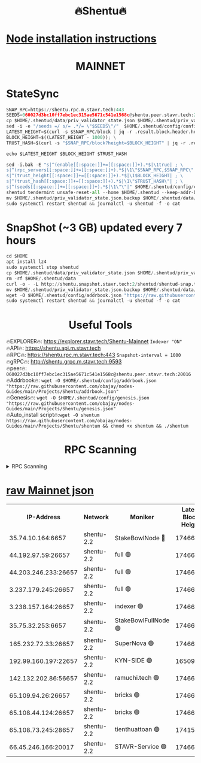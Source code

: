 <h1 align="center"> 🔥Shentu🔥</h1>

[Node installation instructions](https://github.com/obajay/nodes-Guides/tree/main/Projects/Shentu)
=
<h1 align="center"> MAINNET</h1>

# StateSync
```python
SNAP_RPC=https://shentu.rpc.m.stavr.tech:443
SEEDS=060027d3bc10ff7ebc1ec315ae5671c541e1568c@shentu.peer.stavr.tech:20016
cp $HOME/.shentud/data/priv_validator_state.json $HOME/.shentud/priv_validator_state.json.backup
sed -i -e "/seeds =/ s/= .*/= \"$SEEDS\"/"  $HOME/.shentud/config/config.toml
LATEST_HEIGHT=$(curl -s $SNAP_RPC/block | jq -r .result.block.header.height); \
BLOCK_HEIGHT=$((LATEST_HEIGHT - 1000)); \
TRUST_HASH=$(curl -s "$SNAP_RPC/block?height=$BLOCK_HEIGHT" | jq -r .result.block_id.hash)

echo $LATEST_HEIGHT $BLOCK_HEIGHT $TRUST_HASH

sed -i.bak -E "s|^(enable[[:space:]]+=[[:space:]]+).*$|\1true| ; \
s|^(rpc_servers[[:space:]]+=[[:space:]]+).*$|\1\"$SNAP_RPC,$SNAP_RPC\"| ; \
s|^(trust_height[[:space:]]+=[[:space:]]+).*$|\1$BLOCK_HEIGHT| ; \
s|^(trust_hash[[:space:]]+=[[:space:]]+).*$|\1\"$TRUST_HASH\"| ; \
s|^(seeds[[:space:]]+=[[:space:]]+).*$|\1\"\"|" $HOME/.shentud/config/config.toml
shentud tendermint unsafe-reset-all --home $HOME/.shentud --keep-addr-book
mv $HOME/.shentud/priv_validator_state.json.backup $HOME/.shentud/data/priv_validator_state.json
sudo systemctl restart shentud && journalctl -u shentud -f -o cat
```
# SnapShot (~3 GB) updated every 7 hours
```python
cd $HOME
apt install lz4
sudo systemctl stop shentud
cp $HOME/.shentud/data/priv_validator_state.json $HOME/.shentud/priv_validator_state.json.backup
rm -rf $HOME/.shentud/data
curl -o - -L http://shentu.snapshot.stavr.tech:2/shentud/shentud-snap.tar.lz4 | lz4 -c -d - | tar -x -C $HOME/.shentud --strip-components 2
mv $HOME/.shentud/priv_validator_state.json.backup $HOME/.shentud/data/priv_validator_state.json
wget -O $HOME/.shentud/config/addrbook.json "https://raw.githubusercontent.com/obajay/nodes-Guides/main/Projects/Shentu/addrbook.json"
sudo systemctl restart shentud && journalctl -u shentud -f -o cat
```

 <h1 align="center"> Useful Tools</h1>

🔥EXPLORER🔥:     https://explorer.stavr.tech/Shentu-Mainnet        `Indexer "ON"` \
🔥API🔥:          https://shentu.api.m.stavr.tech \
🔥RPC🔥:          https://shentu.rpc.m.stavr.tech:443              `Snapshot-interval = 1000` \
🔥gRPC🔥:         http://shentu.grpc.m.stavr.tech:9593 \
🔥peer🔥:         `060027d3bc10ff7ebc1ec315ae5671c541e1568c@shentu.peer.stavr.tech:20016` \
🔥Addrbook🔥:  `wget -O $HOME/.shentud/config/addrbook.json "https://raw.githubusercontent.com/obajay/nodes-Guides/main/Projects/Shentu/addrbook.json"` \
🔥Genesis🔥:  `wget -O $HOME/.shentud/config/genesis.json "https://raw.githubusercontent.com/obajay/nodes-Guides/main/Projects/Shentu/genesis.json"` \
🔥Auto_install script🔥:`wget -O shentum https://raw.githubusercontent.com/obajay/nodes-Guides/main/Projects/Shentu/shentum && chmod +x shentum && ./shentum`

<h1 align="center"> RPC Scanning</h1>

<details>
<summary>RPC Scanning</summary>

<h2 align="center"> We scan nodes in real time every 4 hours. And we provide the final result of RPC endpoints.
We cannot influence the operation of these nodes in any way. </h2>


```python
If Voting Power is higher than 0 --> then the Node is a validator of the network and may be subject to attack and be a potential threat to the chain.
```
```python
We marked such validators with a red symbol
```

</details>

[raw Mainnet json](https://rpc-check.shentum.stavr.tech/shentum/rpc-shentum-result.json)
=


<table><tr><th>IP-Address</th><th>Network</th><th>Moniker</th><th>Latest Block Height</th><th>Earliest Block Height</th><th>Catching Up</th><th>Tx Index</th><th>Voting Power</th><th>Scan Time</th></tr><tr><td>35.74.10.164:6657</td><td>shentu-2.2</td><td>StakeBowlNode 🔴</td><td>17466053</td><td>8308501</td><td>False</td><td>on</td><td>50178</td><td>2024-03-03T00:40:45.394475334UTC</td></tr><tr><td>44.192.97.59:26657</td><td>shentu-2.2</td><td>full 🟢</td><td>17466052</td><td>9786901</td><td>False</td><td>on</td><td>0</td><td>2024-03-03T00:40:42.049049652UTC</td></tr><tr><td>44.203.246.233:26657</td><td>shentu-2.2</td><td>full 🟢</td><td>17466054</td><td>9786901</td><td>False</td><td>on</td><td>0</td><td>2024-03-03T00:40:54.100530237UTC</td></tr><tr><td>3.237.179.245:26657</td><td>shentu-2.2</td><td>full 🟢</td><td>17466056</td><td>9786901</td><td>False</td><td>on</td><td>0</td><td>2024-03-03T00:41:02.880858362UTC</td></tr><tr><td>3.238.157.164:26657</td><td>shentu-2.2</td><td>indexer 🟢</td><td>17466058</td><td>9786901</td><td>False</td><td>on</td><td>0</td><td>2024-03-03T00:41:16.164984544UTC</td></tr><tr><td>35.75.32.253:6657</td><td>shentu-2.2</td><td>StakeBowlFullNode 🟢</td><td>17466062</td><td>10470762</td><td>False</td><td>on</td><td>0</td><td>2024-03-03T00:41:38.073085601UTC</td></tr><tr><td>165.232.72.33:26657</td><td>shentu-2.2</td><td>SuperNova 🟢</td><td>17466062</td><td>15936001</td><td>False</td><td>on</td><td>0</td><td>2024-03-03T00:41:36.826205810UTC</td></tr><tr><td>192.99.160.197:22657</td><td>shentu-2.2</td><td>KYN-SIDE 🟢</td><td>16509493</td><td>16083091</td><td>False</td><td>on</td><td>0</td><td>2024-03-03T00:42:27.371256521UTC</td></tr><tr><td>142.132.202.86:56657</td><td>shentu-2.2</td><td>ramuchi.tech 🟢</td><td>17466068</td><td>16196001</td><td>False</td><td>on</td><td>0</td><td>2024-03-03T00:42:17.765187857UTC</td></tr><tr><td>65.109.94.26:26657</td><td>shentu-2.2</td><td>bricks 🟢</td><td>17466069</td><td>16401001</td><td>False</td><td>on</td><td>0</td><td>2024-03-03T00:42:24.748051188UTC</td></tr><tr><td>65.108.44.124:26657</td><td>shentu-2.2</td><td>bricks 🟢</td><td>17466070</td><td>16401001</td><td>False</td><td>on</td><td>0</td><td>2024-03-03T00:42:27.696610862UTC</td></tr><tr><td>65.108.73.245:28657</td><td>shentu-2.2</td><td>tienthuattoan 🟢</td><td>17415110</td><td>17399930</td><td>False</td><td>on</td><td>0</td><td>2024-03-03T00:41:46.912217032UTC</td></tr><tr><td>66.45.246.166:20017</td><td>shentu-2.2</td><td>STAVR-Service 🟢</td><td>17466069</td><td>17461501</td><td>False</td><td>on</td><td>0</td><td>2024-03-03T00:42:24.412418354UTC</td></tr></table>
